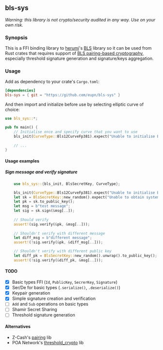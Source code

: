 ## bls-sys

_Warning: this library is not crypto/security audited in any way. Use on your own risk._

### Synopsis

This is a FFI binding library to [herumi](https://github.com/herumi)'s [BLS](https://github.com/herumi/bls) library so it can be used from Rust crates
that requires support of [BLS pairing-based cryptography](https://en.wikipedia.org/wiki/Boneh–Lynn–Shacham), especially threshold signature generation and
signature/keys aggregation.

### Usage

Add as dependency to your crate's `Cargo.toml`:

```toml
[dependencies]
bls-sys = { git = "https://github.com/eupn/bls-sys" }
```

And then import and initialize before use by selecting elliptic curve of choice:

```rust
use bls_sys::*;

pub fn main() {
    // Initialise once and specify curve that you want to use
    bls_init(CurveType::Bls12CurveFp381).expect("Unable to initialise BLS lib");
    
    // ...
}

```

#### Usage examples

##### Sign message and verify signature

```rust
    use bls_sys::{bls_init, BlsSecretKey, CurveType};

    bls_init(CurveType::Bls12CurveFp381).expect("Unable to initialise BLS lib");
    let sk = BlsSecretKey::new_random().expect("Unable to obtain system randomness");
    let pk = sk.to_public_key();
    let msg = b"test message";
    let sig = sk.sign(&msg[..]);
    
    // Should verify
    assert!(sig.verify(&pk, &msg[..]));
    
    // Shouldn't verify with different message
    let diff_msg = b"different message";
    assert!(!sig.verify(&pk, &diff_msg[..]));

    // Shouldn't verify with different public key
    let diff_pk = BlsSecretKey::new_random().unwrap().to_public_key();
    assert!(!sig.verify(&diff_pk, &msg[..]));    
```

#### TODO

- [x] Basic types FFI (`Id`, `PublicKey`, `SecrerKey`, `Signature`)
- [x] Ser/De for basic types (`.serialize()`, `.deserialize()`)
- [x] Keypair generation
- [x] Simple signature creation and verification
- [ ] `Add` and `Sub` operations on basic types
- [ ] Shamir Secret Sharing
- [ ] Threshold signature generation

#### Alternatives

* Z-Cash's [pairing](https://github.com/zkcrypto/pairing) lib
* POA Network's [threshold_crypto](https://github.com/poanetwork/threshold_crypto) lib